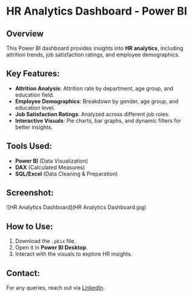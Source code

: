 # HR Analytics Dashboard - Power BI

## Overview
This Power BI dashboard provides insights into **HR analytics**, including attrition trends, job satisfaction ratings, and employee demographics.

## Key Features:
- **Attrition Analysis**: Attrition rate by department, age group, and education field.
- **Employee Demographics**: Breakdown by gender, age group, and education level.
- **Job Satisfaction Ratings**: Analyzed across different job roles.
- **Interactive Visuals**: Pie charts, bar graphs, and dynamic filters for better insights.

## Tools Used:
- **Power BI** (Data Visualization)
- **DAX** (Calculated Measures)
- **SQL/Excel** (Data Cleaning & Preparation)

## Screenshot:
![HR Analytics Dashboard](HR Analytics Dashboard.jpg)

## How to Use:
1. Download the `.pbix` file.
2. Open it in **Power BI Desktop**.
3. Interact with the visuals to explore HR insights.

## Contact:
For any queries, reach out via [LinkedIn](https://www.linkedin.com/in/sujeetdatascience1/).

